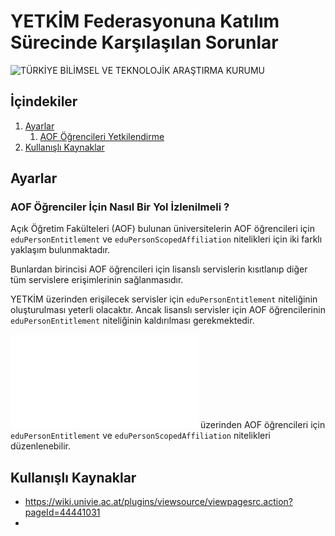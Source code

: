 # YETKİM Federasyonuna Katılım Sürecinde Karşılaşılan Sorunlar

<img src="https://www.tubitak.gov.tr/sites/default/files/tubitak_logo.png" alt="TÜRKİYE BİLİMSEL VE TEKNOLOJİK ARAŞTIRMA KURUMU" id="logo">


## İçindekiler
1. [Ayarlar](#gereksinimler)
	1. [AOF Öğrencileri Yetkilendirme](#donanım)
2. [Kullanışlı Kaynaklar](#kullanışlı-kaynaklar)
	

## Ayarlar

### AOF Öğrenciler İçin Nasıl Bir Yol İzlenilmeli ?

Açık Öğretim Fakülteleri (AOF) bulunan üniversitelerin AOF öğrencileri için `eduPersonEntitlement` ve `eduPersonScopedAffiliation` nitelikleri için iki farklı yaklaşım bulunmaktadır.

Bunlardan birincisi AOF öğrencileri için lisanslı servislerin kısıtlanıp diğer tüm servislere erişimlerinin sağlanmasıdır. 

YETKİM üzerinden erişilecek servisler için `eduPersonEntitlement` niteliğinin oluşturulması yeterli olacaktır. Ancak lisanslı servisler için AOF öğrencilerinin `eduPersonEntitlement` niteliğinin kaldırılması gerekmektedir.


![Örnek](./conf/attribute-filter-sample-aof.xml) üzerinden AOF öğrencileri için `eduPersonEntitlement` ve `eduPersonScopedAffiliation` nitelikleri düzenlenebilir.


    
## Kullanışlı Kaynaklar
- https://wiki.univie.ac.at/plugins/viewsource/viewpagesrc.action?pageId=44441031
- 
